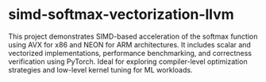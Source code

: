 # simd-softmax-vectorization-llvm
This project demonstrates SIMD-based acceleration of the softmax function using AVX for x86 and NEON for ARM architectures. It includes scalar and vectorized implementations, performance benchmarking, and correctness verification using PyTorch. Ideal for exploring compiler-level optimization strategies and low-level kernel tuning for ML workloads.
